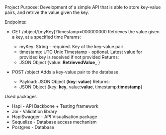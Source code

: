 Project Purpose:
Development of a simple API that is able to store key-value pairs, and retrive the value given the key.

Endpoints:
- GET /object/{myKey}?timestamp=000000000
  Retrieves the value given a key, at a specified time
  Params:
  - myKey: String - required. Key of the key-value pair
  - timestamp: UTC Unix Timestamp - optional. Latest value for provided key is received if not provided
  Returns:
  - JSON Object {value: __RetrievedValue___ }

- POST /object
  Adds a key-value pair to the database
  - Payload: JSON Object {__key__: __value__}
  Returns:
  - JSON Object {key: __key__, value:__value__, timestamp:__timestamp__}

Used packages
- Hapi - API Backbone + Testing framework
- Joi - Validation library
- HapiSwagger - API Visualisation package
- Sequelize - Database access mechanism
- Postgres - Database 